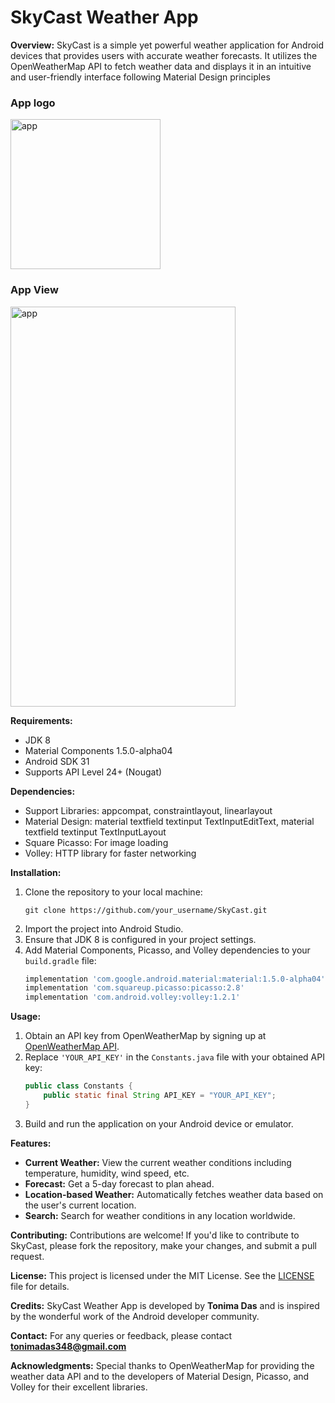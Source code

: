 <h1>SkyCast Weather App</h1>

**Overview:**
SkyCast is a simple yet powerful weather application for Android devices that provides users with accurate weather forecasts. It utilizes the OpenWeatherMap API to fetch weather data and displays it in an intuitive and user-friendly interface following Material Design principles

<h3>App logo</h3>
<img src="https://github.com/tonima26122004/SkyCast/assets/113163028/9eff9086-464a-4367-af4f-55f92eaf7ce8" alt="app" width="240" height="240">
<h3>App View</h3>
<img src="https://github.com/tonima26122004/SkyCast/assets/113163028/9e90d049-6d53-4673-aee7-f217eddc1227" alt="app" width="360" height="640">




**Requirements:**
- JDK 8
- Material Components 1.5.0-alpha04
- Android SDK 31
- Supports API Level 24+ (Nougat)

**Dependencies:**
- Support Libraries: appcompat, constraintlayout, linearlayout
- Material Design: material textfield textinput TextInputEditText, material textfield textinput TextInputLayout
- Square Picasso: For image loading
- Volley: HTTP library for faster networking

**Installation:**
1. Clone the repository to your local machine:
   ```
   git clone https://github.com/your_username/SkyCast.git
   ```
2. Import the project into Android Studio.
3. Ensure that JDK 8 is configured in your project settings.
4. Add Material Components, Picasso, and Volley dependencies to your `build.gradle` file:
   ```gradle
   implementation 'com.google.android.material:material:1.5.0-alpha04'
   implementation 'com.squareup.picasso:picasso:2.8'
   implementation 'com.android.volley:volley:1.2.1'
   ```

**Usage:**
1. Obtain an API key from OpenWeatherMap by signing up at [OpenWeatherMap API](https://openweathermap.org/api).
2. Replace `'YOUR_API_KEY'` in the `Constants.java` file with your obtained API key:
   ```java
   public class Constants {
       public static final String API_KEY = "YOUR_API_KEY";
   }
   ```
3. Build and run the application on your Android device or emulator.

**Features:**
- **Current Weather:** View the current weather conditions including temperature, humidity, wind speed, etc.
- **Forecast:** Get a 5-day forecast to plan ahead.
- **Location-based Weather:** Automatically fetches weather data based on the user's current location.
- **Search:** Search for weather conditions in any location worldwide.

**Contributing:**
Contributions are welcome! If you'd like to contribute to SkyCast, please fork the repository, make your changes, and submit a pull request.

**License:**
This project is licensed under the MIT License. See the [LICENSE](LICENSE) file for details.

**Credits:**
SkyCast Weather App is developed by **Tonima Das** and is inspired by the wonderful work of the Android developer community.

**Contact:**
For any queries or feedback, please contact **tonimadas348@gmail.com**

**Acknowledgments:**
Special thanks to OpenWeatherMap for providing the weather data API and to the developers of Material Design, Picasso, and Volley for their excellent libraries.
